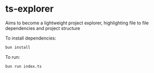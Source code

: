 # ts-explorer

Aims to become a lightweight project explorer, highlighting file to file dependencies and project structure

To install dependencies:

```bash
bun install
```

To run:

```bash
bun run index.ts
```
